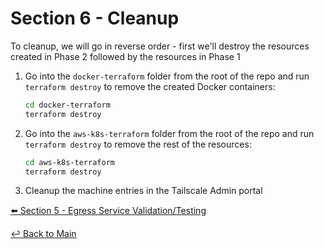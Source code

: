 # Section 6 - Cleanup

To cleanup, we will go in reverse order - first we'll destroy the resources created in Phase 2 followed by the resources in Phase 1

1. Go into the `docker-terraform` folder from the root of the repo and run ```terraform destroy``` to remove the created Docker containers: 
   
   ```bash
   cd docker-terraform
   terraform destroy
   ```

2. Go into the ```aws-k8s-terraform``` folder from the root of the repo and run ```terraform destroy``` to remove the rest of the resources: 

    ```bash
    cd aws-k8s-terraform
    terraform destroy
    ```
    
3. Cleanup the machine entries in the Tailscale Admin portal

[:arrow_left: Section 5 - Egress Service Validation/Testing](section-5-eg-svc-validation.md)

[:leftwards_arrow_with_hook: Back to Main](../README.md)
